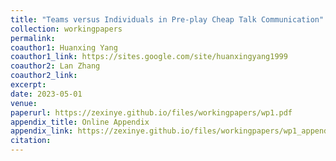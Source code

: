 ```yaml
---
title: "Teams versus Individuals in Pre-play Cheap Talk Communication"
collection: workingpapers
permalink: 
coauthor1: Huanxing Yang
coauthor1_link: https://sites.google.com/site/huanxingyang1999
coauthor2: Lan Zhang
coauthor2_link:
excerpt: 
date: 2023-05-01
venue:
paperurl: https://zexinye.github.io/files/workingpapers/wp1.pdf
appendix_title: Online Appendix
appendix_link: https://zexinye.github.io/files/workingpapers/wp1_appendix.pdf
citation: 
---
```


[//]: # (This paper is about the number 1. The number 2 is left for future work.)

[//]: # ()
[//]: # ()
[//]: # ([Download paper here]&#40;https://zexinye.github.io/files/workingpapers/TeamPreCommunication2023May.pdf&#41;)
